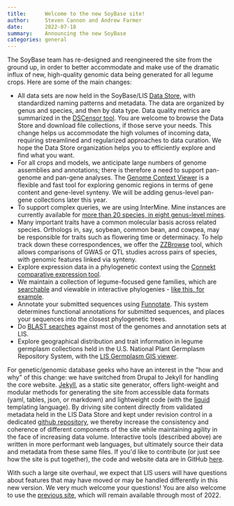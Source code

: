 ```yaml
---
title:      Welcome to the new SoyBase site!
author:     Steven Cannon and Andrew Farmer
date:       2022-07-18
summary:    Announcing the new SoyBase
categories: general
---
```

The SoyBase team has re-designed and reengineered the site from the ground up, in order to better accommodate and make use of the dramatic influx of new, high-quality genomic data being generated for all legume crops. Here are some of the main changes:
* All data sets are now held in the SoyBase/LIS [Data Store](https://data.legumeinfo.org/), with standardized naming patterns and metadata. The data are organized by genus and species, and then by data type. Data quality metrics are summarized in the [DSCensor tool](https://dscensor.legumeinfo.org). You are welcome to browse the Data Store and download file collections, if those serve your needs. This change helps us accommodate the high volumes of incoming data, requiring streamlined and regularized approaches to data curation. We hope the Data Store organization helps you to efficiently explore and find what you want.
* For all crops and models, we anticipate large numbers of genome assemblies and annotations; there is therefore a need to support pan-genome and pan-gene analyses. The [Genome Context Viewer](https://gcv.legumeinfo.org/) is a flexible and fast tool for exploring genomic regions in terms of gene content and gene-level synteny. We will be adding genus-level pan-gene collections later this year.
* To support complex queries, we are using InterMine. Mine instances are currently available for [more than 20 species, in eight genus-level mines](https://mines.legumeinfo.org).
* Many important traits have a common molecular basis across related species. Orthologs in, say, soybean, common bean, and cowpea, may be responsible for traits such as flowering time or determinacy. To help track down these correspondences, we offer the [ZZBrowse](https://zzbrowse.legumeinfo.org) tool, which allows comparisons of GWAS or QTL studies across pairs of species, with genomic features linked via synteny.
* Explore expression data in a phylogenetic context using the [Connekt comparative expression tool](https://conekt.legumeinfo.org/species/).
* We maintain a collection of legume-focused gene families, which are [searchable](https://funnotate.legumeinfo.org/?search) and viewable in interactive phylogenies - [like this, for example](https://funnotate.legumeinfo.org/?family=L_54XDXL).
* Annotate your submitted sequences using [Funnotate](https://funnotate.legumeinfo.org). This system determines functional annotations for submitted sequences, and places your sequences into the closest phylogenetic trees.
* Do [BLAST searches](https://sequenceserver.legumeinfo.org/) against most of the genomes and annotation sets at LIS.
* Explore geographical distribution and trait information in legume germplasm collections held in the U.S. National Plant Germplasm Repository System, with the [LIS Germplasm GIS viewer](https://germplasm-map.legumeinfo.org/).

For genetic/genomic database geeks who have an interest in the "how and why" of this change: we have switched from Drupal to Jekyll for handling the core website. [Jekyll](http://jekyllrb.com/), as a static site generator, offers light-weight and modular methods for generating the site from accessible data formats (yaml, tables, json, or markdown) and lightweight code (with the [liquid](https://shopify.github.io/liquid/) templating language). By driving site content directly from validated metadata held in the LIS Data Store and kept under revision control in a dedicated [github repository](https://github.com/legumeinfo/datastore-metadata), we thereby increase the consistency and coherence of different components of the site while maintaining agility in the face of increasing data volume. Interactive tools (described above) are written in more performant web languages, but ultimately source their data and metadata from these same files. If you'd like to contribute (or just see how the site is put together), the code and website data are in GitHub [here](https://github.com/legumeinfo/jekyll-legumeinfo).

With such a large site overhaul, we expect that LIS users will have questions about features that may have moved or may be handled differently in this new version. We very much welcome your questions! You are also welcome to use the [previous site](https://legacy.legumeinfo.org), which will remain available through most of 2022.
